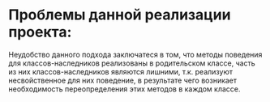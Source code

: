 # Проблемы данной реализации проекта:
Неудобство данного подхода заключатеся в том, что методы поведения 
для классов-наследников реализованы в родительском классе, часть из них 
классов-наследников являются  лишними, т.к. реализуют несвойственное для них поведение, 
в результате чего возникает необходимость переопределения этих методов в каждом классе.